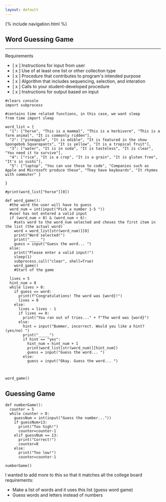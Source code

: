 ```yaml
---
layout: default
---
```


{% include navigation.html %}

## Word Guessing Game
***

Requirements

- [ x ] Instructions for input from user
- [ x ] Use of at least one list or other collection type
- [ x ] Procedure that contributes to program's intended purpose
- [ x ] Algorithm that includes sequencing, selection, and interation
- [ x ] Calls to your student-developed procedure
- [ x ] Instructions for output based on input
```
#clears console
import subprocess

#contains time related functions, in this case, we want sleep
from time import sleep

word_list = {
  "1": ["horse", "This is a mammal", "This is a herbivore", "This is a farm animal", "It is commonly ridden"],
  "2": ["pineapple", "It is edible", "It is featured in the show Spongebob Squarepants", "It is yellow", "It is a tropical fruit"],
  "3": ["water", "It is in soda", "It is tasteless", "It is clear", "You need it to survive"],
  "4": ["rice", "It is a crop", "It is a grain", "It is gluten free", "It's in sushi"],
  "5": ["laptop", "You can use these to code", "Companies such as Apple and Microsoft produce these", "They have keyboards", "It rhymes with commuter" ]

}

#print(word_list["horse"][0])

def word_game():
  #the word the user will have to guess
  word_num = int(input("Pick a number 1-5 "))
  #user has not entered a valid input
  if (word_num > 0) & (word_num < 6): 
    #sets word to the word_num selected and choses the first item in the list (the actual word)
    word = word_list[str(word_num)][0]
    print("Word selected!")
    print("_____")
    guess = input("Guess the word... ")
  else:
    print("Please enter a valid input!")
    sleep(1)
    subprocess.call("clear", shell=True)
    word_game()
    #Start of the game 
  
  lives = 5  
  hint_num = 0
  while lives > 0:
    if guess == word: 
      print(f"Congratulations! The word was {word}!")
      lives = 0
    else:
      lives = lives - 1
      if lives == 0:
        print("You ran out of tries..." + f"The word was {word}")
      else:  
        hint = input("Bummer, incorrect. Would you like a hint? (yes/no) ")
        print("_____")
        if hint == "yes":
          hint_num = hint_num + 1
          print(word_list[str(word_num)][hint_num])
          guess = input("Guess the word... ")
        else:
          guess = input("Okay. Guess the word... ")
      
  

word_game() 

```


## Guessing Game

```
def numberGame():
  counter = 5
  while counter > 0:
    guessNum = int(input("Guess the number..."))
    if guessNum>13:
      print("Too high!")
      counter=counter-1
    elif guessNum == 13:
      print("Correct!")
      counter=0
    else:
      print("Too low!")
      counter=counter-1

numberGame()

```

I wanted to add more to this so that it matches all the college board requirements:
- Make a list of words and it uses this list (guess word game)
- Guess words and letters instead of numbers
